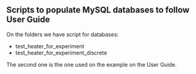 ## Scripts to populate MySQL databases to follow User Guide

On the folders we have script for databases:
- test_heater_for_experiment
- test_heater_for_experiment_discrete

The second one is the one used on the example on the User Guide.
